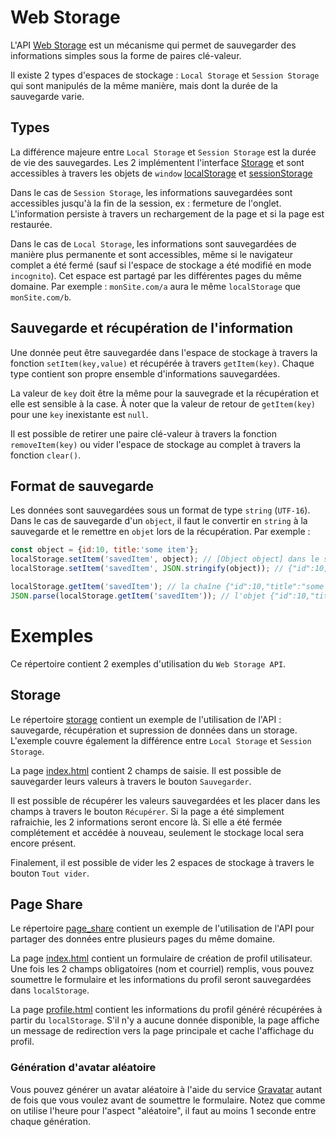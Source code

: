 # Web Storage

L'API [Web Storage](https://developer.mozilla.org/en-US/docs/Web/API/Web_Storage_API) est un mécanisme qui permet de sauvegarder des informations simples sous la forme de paires clé-valeur.

Il existe 2 types d'espaces de stockage : `Local Storage` et `Session Storage` qui sont manipulés de la même manière, mais dont la durée de la sauvegarde varie.

## Types

La différence majeure entre `Local Storage` et `Session Storage` est la durée de vie des sauvegardes. Les 2 implémentent l'interface [Storage](https://developer.mozilla.org/en-US/docs/Web/API/Storage) et sont accessibles à travers les objets de `window` [localStorage](https://developer.mozilla.org/en-US/docs/Web/API/Window/localStorage) et [sessionStorage](https://developer.mozilla.org/en-US/docs/Web/API/Window/sessionStorage)

Dans le cas de `Session Storage`, les informations sauvegardées sont accessibles jusqu'à la fin de la session, ex : fermeture de l'onglet. L'information persiste à travers un rechargement de la page et si la page est restaurée.

Dans le cas de `Local Storage`, les informations sont sauvegardées de manière plus permanente et sont accessibles, même si le navigateur complet a été fermé (sauf si l'espace de stockage a été modifié en mode `incognito`). Cet espace est partagé par les différentes pages du même domaine. Par exemple : `monSite.com/a` aura le même `localStorage` que `monSite.com/b`.

## Sauvegarde et récupération de l'information

Une donnée peut être sauvegardée dans l'espace de stockage à travers la fonction `setItem(key,value)` et récupérée à travers `getItem(key)`. Chaque type contient son propre ensemble d'informations sauvegardées.

La valeur de `key` doit être la même pour la sauvegrade et la récupération et elle est sensible à la case. À noter que la valeur de retour de `getItem(key)` pour une `key` inexistante est `null`.

Il est possible de retirer une paire clé-valeur à travers la fonction `removeItem(key)` ou vider l'espace de stockage au complet à travers la fonction `clear()`.

## Format de sauvegarde

Les données sont sauvegardées sous un format de type `string` (`UTF-16`). Dans le cas de sauvegarde d'un `object`, il faut le convertir en `string` à la sauvegarde et le remettre en `objet` lors de la récupération. Par exemple :

```js
const object = {id:10, title:'some item'};
localStorage.setItem('savedItem', object); // [Object object] dans le storage
localStorage.setItem('savedItem', JSON.stringify(object)); // {"id":10,"title":"some item"}

localStorage.getItem('savedItem'); // la chaîne {"id":10,"title":"some item"}
JSON.parse(localStorage.getItem('savedItem')); // l'objet {"id":10,"title":"some item"}
``` 

# Exemples

Ce répertoire contient 2 exemples d'utilisation du `Web Storage API`.

## Storage

Le répertoire [storage](./storage/) contient un exemple de l'utilisation de l'API : sauvegarde, récupération et supression de données dans un storage. L'exemple couvre également la différence entre `Local Storage` et `Session Storage`.

La page [index.html](./storage/index.html) contient 2 champs de saisie. Il est possible de sauvegarder leurs valeurs à travers le bouton `Sauvegarder`. 

Il est possible de récupérer les valeurs sauvegardées et les placer dans les champs à travers le bouton `Récupérer`. Si la page a été simplement rafraichie, les 2 informations seront encore là. Si elle a été fermée complétement et accédée à nouveau, seulement le stockage local sera encore présent.

Finalement, il est possible de vider les 2 espaces de stockage à travers le bouton `Tout vider`.

## Page Share

Le répertoire [page_share](./page_share/) contient un exemple de l'utilisation de l'API pour partager des données entre plusieurs pages du même domaine.

La page [index.html](./page_share/index.html) contient un formulaire de création de profil utilisateur. Une fois les 2 champs obligatoires (nom et courriel) remplis, vous pouvez soumettre le formulaire et les informations du profil seront sauvegardées dans `localStorage`.

La page [profile.html](./page_share/profile.html) contient les informations du profil généré récupérées à partir du `localStorage`. S'il n'y a aucune donnée disponible, la page affiche un message de redirection vers la page principale et cache l'affichage du profil.

### Génération d'avatar aléatoire

Vous pouvez générer un avatar aléatoire à l'aide du service [Gravatar](https://en.gravatar.com/) autant de fois que vous voulez avant de soumettre le formulaire. Notez que comme on utilise l'heure pour l'aspect "aléatoire", il faut au moins 1 seconde entre chaque génération.
